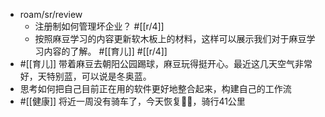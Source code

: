 - roam/sr/review
    - 注册制如何管理坏企业？ #[[r/4]]
    - 按照麻豆学习的内容更新软木板上的材料，这样可以展示我们对于麻豆学习内容的了解。
#[[育儿]] #[[r/4]]
- #[[育儿]] 带着麻豆去朝阳公园踢球，麻豆玩得挺开心。最近这几天空气非常好，天特别蓝，可以说是冬奥蓝。
- 思考如何把自己目前正在用的软件更好地整合起来，构建自己的工作流
- #[[健康]] 将近一周没有骑车了，今天恢复🚴🏻，骑行41公里
